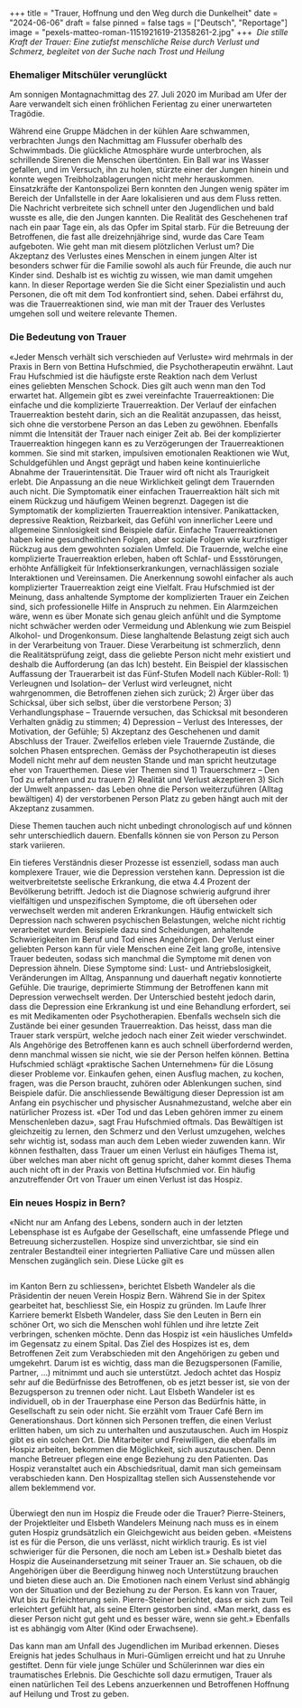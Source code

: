 +++
title = "Trauer, Hoffnung und den Weg durch die Dunkelheit"
date = "2024-06-06"
draft = false
pinned = false
tags = ["Deutsch", "Reportage"]
image = "pexels-matteo-roman-1151921619-21358261-2.jpg"
+++
 *Die stille Kraft der Trauer: Eine zutiefst menschliche Reise durch Verlust und Schmerz, begleitet von der Suche nach Trost und Heilung*

### Ehemaliger Mitschüler verunglückt

Am sonnigen Montagnachmittag des 27. Juli 2020 im Muribad am Ufer der Aare verwandelt sich einen fröhlichen Ferientag zu einer unerwarteten Tragödie. 

Während eine Gruppe Mädchen in der kühlen Aare schwammen, verbrachten Jungs den Nachmittag am Flussufer oberhalb des Schwimmbads. Die glückliche Atmosphäre wurde unterbrochen, als schrillende Sirenen die Menschen übertönten. Ein Ball war ins Wasser gefallen, und im Versuch, ihn zu holen, stürzte einer der Jungen hinein und konnte wegen Treibholzablagerungen nicht mehr herauskommen. Einsatzkräfte der Kantonspolizei Bern konnten den Jungen wenig später im Bereich der Unfallstelle in der Aare lokalisieren und aus dem Fluss retten. Die Nachricht verbreitete sich schnell unter den Jugendlichen und bald wusste es alle, die den Jungen kannten. Die Realität des Geschehenen traf nach ein paar Tage ein, als das Opfer im Spital starb. Für die Betreuung der Betroffenen, die fast alle dreizehnjährige sind, wurde das Care Team aufgeboten. Wie geht man mit diesem plötzlichen Verlust um? Die Akzeptanz des Verlustes eines Menschen in einem jungen Alter ist besonders schwer für die Familie sowohl als auch für Freunde, die auch nur Kinder sind. Deshalb ist es wichtig zu wissen, wie man damit umgehen kann. In dieser Reportage werden Sie die Sicht einer Spezialistin und auch Personen, die oft mit dem Tod konfrontiert sind, sehen. Dabei erfährst du, was die Trauerreaktionen sind, wie man mit der Trauer des Verlustes umgehen soll und weitere relevante Themen.

### Die Bedeutung von Trauer

«Jeder Mensch verhält sich verschieden auf Verluste» wird mehrmals in der Praxis in Bern von Bettina Hufschmied, die Psychotherapeutin erwähnt. Laut Frau Hufschmied ist die häufigste erste Reaktion nach dem Verlust eines geliebten Menschen Schock. Dies gilt auch wenn man den Tod erwartet hat. Allgemein gibt es zwei vereinfachte Trauerreaktionen: Die einfache und die komplizierte Trauerreaktion. Der Verlauf der einfachen Trauerreaktion besteht darin, sich an die Realität anzupassen, das heisst, sich ohne die verstorbene Person an das Leben zu gewöhnen. Ebenfalls nimmt die Intensität der Trauer nach einiger Zeit ab. Bei der komplizierter Trauerreaktion hingegen kann es zu Verzögerungen der Trauerreaktionen kommen. Sie sind mit starken, impulsiven emotionalen Reaktionen wie Wut, Schuldgefühlen und Angst geprägt und haben keine kontinuierliche Abnahme der Trauerintensität. Die Trauer wird oft nicht als Traurigkeit erlebt. Die Anpassung an die neue Wirklichkeit gelingt dem Trauernden auch nicht. Die Symptomatik einer einfachen Trauerreaktion hält sich mit einem Rückzug und häufigem Weinen begrenzt. Dagegen ist die Symptomatik der komplizierten Trauerreaktion intensiver. Panikattacken, depressive Reaktion, Reizbarkeit, das Gefühl von innerlicher Leere und allgemeine Sinnlosigkeit sind Beispiele dafür. Einfache Trauerreaktionen haben keine gesundheitlichen Folgen, aber soziale Folgen wie kurzfristiger Rückzug aus dem gewohnten sozialen Umfeld. Die Trauernde, welche eine komplizierte Trauerreaktion erleben, haben oft Schlaf- und Essstörungen, erhöhte Anfälligkeit für Infektionserkrankungen, vernachlässigen soziale Interaktionen und Vereinsamen. Die Anerkennung sowohl einfacher als auch komplizierter Trauerreaktion zeigt eine Vielfalt. Frau Hufschmied ist der Meinung, dass anhaltende Symptome der komplizierten Trauer ein Zeichen sind, sich professionelle Hilfe in Anspruch zu nehmen. Ein Alarmzeichen wäre, wenn es über Monate sich genau gleich anfühlt und die Symptome nicht schwächer werden oder Vermeidung und Ablenkung wie zum Beispiel Alkohol- und Drogenkonsum. Diese langhaltende Belastung zeigt sich auch in der Verarbeitung von Trauer. Diese Verarbeitung ist schmerzlich, denn die Realitätsprüfung zeigt, dass die geliebte Person nicht mehr existiert und deshalb die Aufforderung (an das Ich) besteht. Ein Beispiel der klassischen Auffassung der Trauerarbeit ist das Fünf-Stufen Modell nach Kübler-Roll: 1) Verleugnen und Isolation– der Verlust wird verleugnet, nicht wahrgenommen, die Betroffenen ziehen sich zurück; 2) Ärger über das Schicksal, über sich selbst, über die verstorbene Person; 3) Verhandlungsphase – Trauernde versuchen, das Schicksal mit besonderen Verhalten gnädig zu stimmen; 4) Depression – Verlust des Interesses, der Motivation, der Gefühle; 5) Akzeptanz des Geschehenen und damit Abschluss der Trauer. Zweifellos erleben viele Trauernde Zustände, die solchen Phasen entsprechen. Gemäss der Psychotherapeutin ist dieses Modell nicht mehr auf dem neusten Stande und man spricht heutzutage eher von Trauerthemen. Diese vier Themen sind 1) Trauerschmerz – Den Tod zu erfahren und zu trauern 2) Realität und Verlust akzeptieren 3) Sich der Umwelt anpassen- das Leben ohne die Person weiterzuführen (Alltag bewältigen) 4) der verstorbenen Person Platz zu geben ![](<>)hängt auch mit der Akzeptanz zusammen. 

Diese Themen tauchen auch nicht unbedingt chronologisch auf und können sehr unterschiedlich dauern. Ebenfalls können sie von Person zu Person stark variieren. 

Ein tieferes Verständnis dieser Prozesse ist essenziell, sodass man auch komplexere Trauer, wie die Depression verstehen kann. Depression ist die weitverbreitetste seelische Erkrankung, die etwa 4.4 Prozent der Bevölkerung betrifft. Jedoch ist die Diagnose schwierig aufgrund ihrer vielfältigen und unspezifischen Symptome, die oft übersehen oder verwechselt werden mit anderen Erkrankungen. Häufig entwickelt sich Depression nach schweren psychischen Belastungen, welche nicht richtig verarbeitet wurden. Beispiele dazu sind Scheidungen, anhaltende Schwierigkeiten im Beruf und Tod eines Angehörigen. Der Verlust einer geliebten Person kann für viele Menschen eine Zeit lang große, intensive Trauer bedeuten, sodass sich manchmal die Symptome mit denen von Depression ähneln. Diese Symptome sind: Lust- und Antriebslosigkeit, Veränderungen im Alltag, Anspannung und dauerhaft negativ konnotierte Gefühle. Die traurige, deprimierte Stimmung der Betroffenen kann mit Depression verwechselt werden. Der Unterschied besteht jedoch darin, dass die Depression eine Erkrankung ist und eine Behandlung erfordert, sei es mit Medikamenten oder Psychotherapien. Ebenfalls wechseln sich die Zustände bei einer gesunden Trauerreaktion. Das heisst, dass man die Trauer stark verspürt, welche jedoch nach einer Zeit wieder verschwindet. Als Angehörige des Betroffenen kann es auch schnell überfordernd werden, denn manchmal wissen sie nicht, wie sie der Person helfen können. Bettina Hufschmied schlägt «praktische Sachen Unternehmen» für die Lösung dieser Probleme vor. Einkaufen gehen, einen Ausflug machen, zu kochen, fragen, was die Person braucht, zuhören oder Ablenkungen suchen, sind Beispiele dafür. Die anschliessende Bewältigung dieser Depression ist am Anfang ein psychischer und physischer Ausnahmezustand, welche aber ein natürlicher Prozess ist. «Der Tod und das Leben gehören immer zu einem Menschenleben dazu», sagt Frau Hufschmied oftmals. Das Bewältigen ist gleichzeitig zu lernen, den Schmerz und den Verlust umzugehen, welches sehr wichtig ist, sodass man auch dem Leben wieder zuwenden kann. Wir können festhalten, dass Trauer um einen Verlust ein häufiges Thema ist, über welches man aber nicht oft genug spricht, daher kommt dieses Thema auch nicht oft in der Praxis von Bettina Hufschmied vor. Ein häufig anzutreffender Ort von Trauer um einen Verlust ist das Hospiz.

### Ein neues Hospiz **in Bern?**

![](<>)«Nicht nur am Anfang des Lebens, sondern auch in der letzten Lebensphase ist es Aufgabe der Gesellschaft, eine umfassende Pflege und Betreuung sicherzustellen. Hospize sind unverzichtbar, sie sind ein zentraler Bestandteil einer integrierten Palliative Care und müssen allen Menschen zugänglich sein. Diese Lücke gilt es 

![]()

im Kanton Bern zu schliessen», berichtet Elsbeth Wandeler als die Präsidentin der neuen Verein Hospiz Bern. Während Sie in der Spitex gearbeitet hat, beschliesst Sie, ein Hospiz zu gründen. Im Laufe Ihrer Karriere bemerkt Elsbeth Wandeler, dass Sie den Leuten in Bern ein schöner Ort, wo sich die Menschen wohl fühlen und ihre letzte Zeit verbringen, schenken möchte. Denn das Hospiz ist «ein häusliches Umfeld» im Gegensatz zu einem Spital. Das Ziel des Hospizes ist es, dem Betroffenen Zeit zum Verabschieden mit den Angehörigen zu geben und umgekehrt. Darum ist es wichtig, dass man die Bezugspersonen (Familie, Partner, …) mitnimmt und auch sie unterstützt. Jedoch achtet das Hospiz sehr auf die Bedürfnisse des Betroffenen, ob es jetzt besser ist, sie von der Bezugsperson zu trennen oder nicht. Laut Elsbeth Wandeler ist es individuell, ob in der Trauerphase eine Person das Bedürfnis hätte, in Gesellschaft zu sein oder nicht. Sie erzählt vom Trauer Café Bern im Generationshaus. Dort können sich Personen treffen, die einen Verlust erlitten haben, um sich zu unterhalten und auszutauschen. Auch im Hospiz gibt es ein solchen Ort. Die Mitarbeiter und Freiwilligen, die ebenfalls im Hospiz arbeiten, bekommen die Möglichkeit, sich auszutauschen. Denn manche Betreuer pflegen eine enge Beziehung zu den Patienten. Das Hospiz veranstaltet auch ein Abschiedsritual, damit man sich gemeinsam verabschieden kann. Den Hospizalltag stellen sich Aussenstehende vor allem beklemmend vor. 

![]()

Überwiegt den nun im Hospiz die Freude oder die Trauer? Pierre-Steiners, der Projektleiter und Elsbeth Wandelers Meinung nach ![](<>)muss es in einem guten Hospiz grundsätzlich ein Gleichgewicht aus beiden geben. «Meistens ist es für die Person, die uns verlässt, nicht wirklich traurig. Es ist viel schwieriger für die Personen, die noch am Leben ist.» Deshalb bietet das Hospiz die Auseinandersetzung mit seiner Trauer an. Sie schauen, ob die Angehörigen über die Beerdigung hinweg noch Unterstützung brauchen und bieten diese auch an. Die Emotionen nach einem Verlust sind abhängig von der Situation und der Beziehung zu der Person. Es kann von Trauer, Wut bis zu Erleichterung sein. Pierre-Steiner berichtet, dass er sich zum Teil erleichtert gefühlt hat, als seine Eltern gestorben sind. «Man merkt, dass es dieser Person nicht gut geht und es besser wäre, wenn sie geht.» Ebenfalls ist es abhängig vom Alter (Kind oder Erwachsene). 

Das kann man am Unfall des Jugendlichen im Muribad erkennen. Dieses Ereignis hat jedes Schulhaus in Muri-Gümligen erreicht und hat zu Unruhe gestiftet. Denn für viele junge Schüler und Schülerinnen war dies ein traumatisches Erlebnis. Die Geschichte soll dazu ermutigen, Trauer als einen natürlichen Teil des Lebens anzuerkennen und Betroffenen Hoffnung auf Heilung und Trost zu geben.